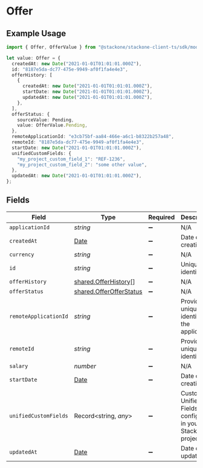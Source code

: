 # Offer

## Example Usage

```typescript
import { Offer, OfferValue } from "@stackone/stackone-client-ts/sdk/models/shared";

let value: Offer = {
  createdAt: new Date("2021-01-01T01:01:01.000Z"),
  id: "8187e5da-dc77-475e-9949-af0f1fa4e4e3",
  offerHistory: [
    {
      createdAt: new Date("2021-01-01T01:01:01.000Z"),
      startDate: new Date("2021-01-01T01:01:01.000Z"),
      updatedAt: new Date("2021-01-01T01:01:01.000Z"),
    },
  ],
  offerStatus: {
    sourceValue: Pending,
    value: OfferValue.Pending,
  },
  remoteApplicationId: "e3cb75bf-aa84-466e-a6c1-b8322b257a48",
  remoteId: "8187e5da-dc77-475e-9949-af0f1fa4e4e3",
  startDate: new Date("2021-01-01T01:01:01.000Z"),
  unifiedCustomFields: {
    "my_project_custom_field_1": "REF-1236",
    "my_project_custom_field_2": "some other value",
  },
  updatedAt: new Date("2021-01-01T01:01:01.000Z"),
};
```

## Fields

| Field                                                                                         | Type                                                                                          | Required                                                                                      | Description                                                                                   | Example                                                                                       |
| --------------------------------------------------------------------------------------------- | --------------------------------------------------------------------------------------------- | --------------------------------------------------------------------------------------------- | --------------------------------------------------------------------------------------------- | --------------------------------------------------------------------------------------------- |
| `applicationId`                                                                               | *string*                                                                                      | :heavy_minus_sign:                                                                            | N/A                                                                                           |                                                                                               |
| `createdAt`                                                                                   | [Date](https://developer.mozilla.org/en-US/docs/Web/JavaScript/Reference/Global_Objects/Date) | :heavy_minus_sign:                                                                            | Date of creation                                                                              | 2021-01-01T01:01:01.000Z                                                                      |
| `currency`                                                                                    | *string*                                                                                      | :heavy_minus_sign:                                                                            | N/A                                                                                           |                                                                                               |
| `id`                                                                                          | *string*                                                                                      | :heavy_minus_sign:                                                                            | Unique identifier                                                                             | 8187e5da-dc77-475e-9949-af0f1fa4e4e3                                                          |
| `offerHistory`                                                                                | [shared.OfferHistory](../../../sdk/models/shared/offerhistory.md)[]                           | :heavy_minus_sign:                                                                            | N/A                                                                                           |                                                                                               |
| `offerStatus`                                                                                 | [shared.OfferOfferStatus](../../../sdk/models/shared/offerofferstatus.md)                     | :heavy_minus_sign:                                                                            | N/A                                                                                           |                                                                                               |
| `remoteApplicationId`                                                                         | *string*                                                                                      | :heavy_minus_sign:                                                                            | Provider's unique identifier of the application                                               | e3cb75bf-aa84-466e-a6c1-b8322b257a48                                                          |
| `remoteId`                                                                                    | *string*                                                                                      | :heavy_minus_sign:                                                                            | Provider's unique identifier                                                                  | 8187e5da-dc77-475e-9949-af0f1fa4e4e3                                                          |
| `salary`                                                                                      | *number*                                                                                      | :heavy_minus_sign:                                                                            | N/A                                                                                           |                                                                                               |
| `startDate`                                                                                   | [Date](https://developer.mozilla.org/en-US/docs/Web/JavaScript/Reference/Global_Objects/Date) | :heavy_minus_sign:                                                                            | Date of creation                                                                              | 2021-01-01T01:01:01.000Z                                                                      |
| `unifiedCustomFields`                                                                         | Record<string, *any*>                                                                         | :heavy_minus_sign:                                                                            | Custom Unified Fields configured in your StackOne project                                     | {<br/>"my_project_custom_field_1": "REF-1236",<br/>"my_project_custom_field_2": "some other value"<br/>} |
| `updatedAt`                                                                                   | [Date](https://developer.mozilla.org/en-US/docs/Web/JavaScript/Reference/Global_Objects/Date) | :heavy_minus_sign:                                                                            | Date of last update                                                                           | 2021-01-01T01:01:01.000Z                                                                      |